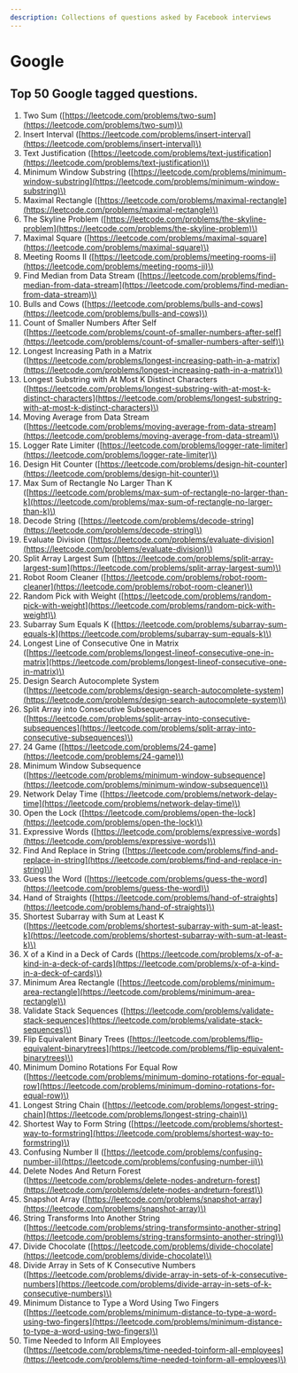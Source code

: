 ```yaml
---
description: Collections of questions asked by Facebook interviews
---
```


# Google

## **Top 50 Google tagged questions.**

1. Two Sum \([https://leetcode.com/problems/two-sum](https://leetcode.com/problems/two-sum)\)
2. Insert Interval \([https://leetcode.com/problems/insert-interval](https://leetcode.com/problems/insert-interval)\)
3. Text Justification \([https://leetcode.com/problems/text-justification](https://leetcode.com/problems/text-justification)\)
4. Minimum Window Substring \([https://leetcode.com/problems/minimum-window-substring](https://leetcode.com/problems/minimum-window-substring)\)
5. Maximal Rectangle \([https://leetcode.com/problems/maximal-rectangle](https://leetcode.com/problems/maximal-rectangle)\)
6. The Skyline Problem \([https://leetcode.com/problems/the-skyline-problem](https://leetcode.com/problems/the-skyline-problem)\)
7. Maximal Square \([https://leetcode.com/problems/maximal-square](https://leetcode.com/problems/maximal-square)\)
8. Meeting Rooms II \([https://leetcode.com/problems/meeting-rooms-ii](https://leetcode.com/problems/meeting-rooms-ii)\)
9. Find Median from Data Stream \([https://leetcode.com/problems/find-median-from-data-stream](https://leetcode.com/problems/find-median-from-data-stream)\)
10. Bulls and Cows \([https://leetcode.com/problems/bulls-and-cows](https://leetcode.com/problems/bulls-and-cows)\)
11. Count of Smaller Numbers After Self \([https://leetcode.com/problems/count-of-smaller-numbers-after-self](https://leetcode.com/problems/count-of-smaller-numbers-after-self)\)
12. Longest Increasing Path in a Matrix \([https://leetcode.com/problems/longest-increasing-path-in-a-matrix](https://leetcode.com/problems/longest-increasing-path-in-a-matrix)\)
13. Longest Substring with At Most K Distinct Characters \([https://leetcode.com/problems/longest-substring-with-at-most-k-distinct-characters](https://leetcode.com/problems/longest-substring-with-at-most-k-distinct-characters)\)
14. Moving Average from Data Stream \([https://leetcode.com/problems/moving-average-from-data-stream](https://leetcode.com/problems/moving-average-from-data-stream)\)
15. Logger Rate Limiter \([https://leetcode.com/problems/logger-rate-limiter](https://leetcode.com/problems/logger-rate-limiter)\)
16. Design Hit Counter \([https://leetcode.com/problems/design-hit-counter](https://leetcode.com/problems/design-hit-counter)\)
17. Max Sum of Rectangle No Larger Than K \([https://leetcode.com/problems/max-sum-of-rectangle-no-larger-than-k](https://leetcode.com/problems/max-sum-of-rectangle-no-larger-than-k)\)
18. Decode String \([https://leetcode.com/problems/decode-string](https://leetcode.com/problems/decode-string)\)
19. Evaluate Division \([https://leetcode.com/problems/evaluate-division](https://leetcode.com/problems/evaluate-division)\)
20. Split Array Largest Sum \([https://leetcode.com/problems/split-array-largest-sum](https://leetcode.com/problems/split-array-largest-sum)\)
21. Robot Room Cleaner \([https://leetcode.com/problems/robot-room-cleaner](https://leetcode.com/problems/robot-room-cleaner)\)
22. Random Pick with Weight \([https://leetcode.com/problems/random-pick-with-weight](https://leetcode.com/problems/random-pick-with-weight)\)
23. Subarray Sum Equals K \([https://leetcode.com/problems/subarray-sum-equals-k](https://leetcode.com/problems/subarray-sum-equals-k)\)
24. Longest Line of Consecutive One in Matrix \([https://leetcode.com/problems/longest-lineof-consecutive-one-in-matrix](https://leetcode.com/problems/longest-lineof-consecutive-one-in-matrix)\)
25. Design Search Autocomplete System \([https://leetcode.com/problems/design-search-autocomplete-system](https://leetcode.com/problems/design-search-autocomplete-system)\)
26. Split Array into Consecutive Subsequences \([https://leetcode.com/problems/split-array-into-consecutive-subsequences](https://leetcode.com/problems/split-array-into-consecutive-subsequences)\)
27. 24 Game \([https://leetcode.com/problems/24-game](https://leetcode.com/problems/24-game)\)
28. Minimum Window Subsequence \([https://leetcode.com/problems/minimum-window-subsequence](https://leetcode.com/problems/minimum-window-subsequence)\)
29. Network Delay Time \([https://leetcode.com/problems/network-delay-time](https://leetcode.com/problems/network-delay-time)\)
30. Open the Lock \([https://leetcode.com/problems/open-the-lock](https://leetcode.com/problems/open-the-lock)\)
31. Expressive Words \([https://leetcode.com/problems/expressive-words](https://leetcode.com/problems/expressive-words)\)
32. Find And Replace in String \([https://leetcode.com/problems/find-and-replace-in-string](https://leetcode.com/problems/find-and-replace-in-string)\)
33. Guess the Word \([https://leetcode.com/problems/guess-the-word](https://leetcode.com/problems/guess-the-word)\)
34. Hand of Straights \([https://leetcode.com/problems/hand-of-straights](https://leetcode.com/problems/hand-of-straights)\)
35. Shortest Subarray with Sum at Least K \([https://leetcode.com/problems/shortest-subarray-with-sum-at-least-k](https://leetcode.com/problems/shortest-subarray-with-sum-at-least-k)\)
36. X of a Kind in a Deck of Cards \([https://leetcode.com/problems/x-of-a-kind-in-a-deck-of-cards](https://leetcode.com/problems/x-of-a-kind-in-a-deck-of-cards)\)
37. Minimum Area Rectangle \([https://leetcode.com/problems/minimum-area-rectangle](https://leetcode.com/problems/minimum-area-rectangle)\)
38. Validate Stack Sequences \([https://leetcode.com/problems/validate-stack-sequences](https://leetcode.com/problems/validate-stack-sequences)\)
39. Flip Equivalent Binary Trees \([https://leetcode.com/problems/flip-equivalent-binarytrees](https://leetcode.com/problems/flip-equivalent-binarytrees)\)
40. Minimum Domino Rotations For Equal Row \([https://leetcode.com/problems/minimum-domino-rotations-for-equal-row](https://leetcode.com/problems/minimum-domino-rotations-for-equal-row)\)
41. Longest String Chain \([https://leetcode.com/problems/longest-string-chain](https://leetcode.com/problems/longest-string-chain)\)
42. Shortest Way to Form String \([https://leetcode.com/problems/shortest-way-to-formstring](https://leetcode.com/problems/shortest-way-to-formstring)\)
43. Confusing Number II \([https://leetcode.com/problems/confusing-number-ii](https://leetcode.com/problems/confusing-number-ii)\)
44. Delete Nodes And Return Forest \([https://leetcode.com/problems/delete-nodes-andreturn-forest](https://leetcode.com/problems/delete-nodes-andreturn-forest)\)
45. Snapshot Array \([https://leetcode.com/problems/snapshot-array](https://leetcode.com/problems/snapshot-array)\)
46. String Transforms Into Another String \([https://leetcode.com/problems/string-transformsinto-another-string](https://leetcode.com/problems/string-transformsinto-another-string)\)
47. Divide Chocolate \([https://leetcode.com/problems/divide-chocolate](https://leetcode.com/problems/divide-chocolate)\)
48. Divide Array in Sets of K Consecutive Numbers \([https://leetcode.com/problems/divide-array-in-sets-of-k-consecutive-numbers](https://leetcode.com/problems/divide-array-in-sets-of-k-consecutive-numbers)\)
49. Minimum Distance to Type a Word Using Two Fingers \([https://leetcode.com/problems/minimum-distance-to-type-a-word-using-two-fingers](https://leetcode.com/problems/minimum-distance-to-type-a-word-using-two-fingers)\)
50. Time Needed to Inform All Employees \([https://leetcode.com/problems/time-needed-toinform-all-employees](https://leetcode.com/problems/time-needed-toinform-all-employees)\)

